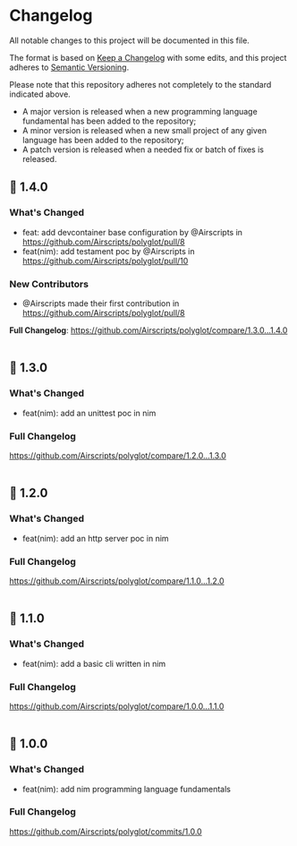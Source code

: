 # Changelog
All notable changes to this project will be documented in this file.  

The format is based on [Keep a Changelog](https://keepachangelog.com/en/1.0.0/) with some edits,
and this project adheres to [Semantic Versioning](https://semver.org/spec/v2.0.0.html).  

Please note that this repository adheres not completely to the standard indicated above.  
- A major version is released when a new programming language fundamental has been added to the repository;  
- A minor version is released when a new small project of any given language has been added to the repository;  
- A patch version is released when a needed fix or batch of fixes is released.  

## 🎉 1.4.0
### What's Changed
* feat: add devcontainer base configuration by @Airscripts in https://github.com/Airscripts/polyglot/pull/8
* feat(nim): add testament poc by @Airscripts in https://github.com/Airscripts/polyglot/pull/10

### New Contributors
* @Airscripts made their first contribution in https://github.com/Airscripts/polyglot/pull/8

**Full Changelog**: https://github.com/Airscripts/polyglot/compare/1.3.0...1.4.0  
&nbsp;

## 🎉 1.3.0
### What's Changed
* feat(nim): add an unittest poc in nim

### Full Changelog 
https://github.com/Airscripts/polyglot/compare/1.2.0...1.3.0  
&nbsp;

## 🎉 1.2.0
### What's Changed
* feat(nim): add an http server poc in nim

### Full Changelog 
https://github.com/Airscripts/polyglot/compare/1.1.0...1.2.0  
&nbsp;

## 🎉 1.1.0
### What's Changed
* feat(nim): add a basic cli written in nim

### Full Changelog 
https://github.com/Airscripts/polyglot/compare/1.0.0...1.1.0  
&nbsp;

## 🎉 1.0.0
### What's Changed
* feat(nim): add nim programming language fundamentals

### Full Changelog 
https://github.com/Airscripts/polyglot/commits/1.0.0